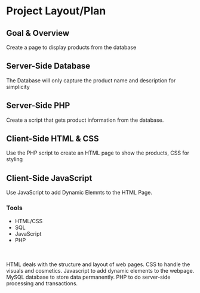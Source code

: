 # Project Layout/Plan #

## Goal & Overview ##

Create a page to display products from the database

## Server-Side Database ##

The Database will only capture the product name and description for simplicity

## Server-Side PHP ##

Create a script that gets product information from the database.

## Client-Side HTML & CSS ##

Use the PHP script to create an HTML page to show the products, CSS for styling

## Client-Side JavaScript ##

Use JavaScript to add Dynamic Elemnts to the HTML Page. 

### Tools ###
- HTML/CSS
- SQL
- JavaScript
- PHP
<br>
<br>
HTML deals with the structure and layout of web pages. CSS to handle the visuals and cosmetics. Javascript to add dynamic elements to the webpage. MySQL database to store data permanently. PHP to do server-side processing and transactions.
